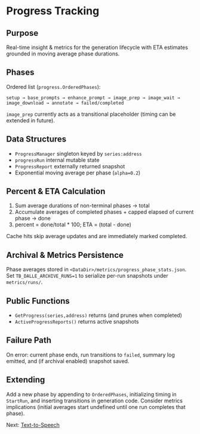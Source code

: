 # Progress Tracking

## Purpose

Real-time insight & metrics for the generation lifecycle with ETA estimates grounded in moving average phase durations.

## Phases

Ordered list (`progress.OrderedPhases`):

```
setup → base_prompts → enhance_prompt → image_prep → image_wait → image_download → annotate → failed/completed
```

`image_prep` currently acts as a transitional placeholder (timing can be extended in future).

## Data Structures

- `ProgressManager` singleton keyed by `series:address`
- `progressRun` internal mutable state
- `ProgressReport` externally returned snapshot
- Exponential moving average per phase (`alpha=0.2`)

## Percent & ETA Calculation

1. Sum average durations of non-terminal phases → total
2. Accumulate averages of completed phases + capped elapsed of current phase → done
3. percent = done/total * 100; ETA = (total - done)

Cache hits skip average updates and are immediately marked completed.

## Archival & Metrics Persistence

Phase averages stored in `<DataDir>/metrics/progress_phase_stats.json`. Set `TB_DALLE_ARCHIVE_RUNS=1` to serialize per-run snapshots under `metrics/runs/`.

## Public Functions

- `GetProgress(series,address)` returns (and prunes when completed)
- `ActiveProgressReports()` returns active snapshots

## Failure Path

On error: current phase ends, run transitions to `failed`, summary log emitted, and (if archival enabled) snapshot saved.

## Extending

Add a new phase by appending to `OrderedPhases`, initializing timing in `StartRun`, and inserting transitions in generation code. Consider metrics implications (initial averages start undefined until one run completes that phase).

Next: [Text-to-Speech](09-text2speech.md)
